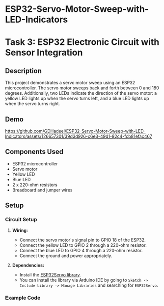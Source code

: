 # ESP32-Servo-Motor-Sweep-with-LED-Indicators

# Task 3: ESP32 Electronic Circuit with Sensor Integration

## Description

This project demonstrates a servo motor sweep using an ESP32 microcontroller. The servo motor sweeps back and forth between 0 and 180 degrees. Additionally, two LEDs indicate the direction of the servo motor: a yellow LED lights up when the servo turns left, and a blue LED lights up when the servo turns right.

## Demo

https://github.com/GDHadeel/ESP32-Servo-Motor-Sweep-with-LED-Indicators/assets/126657301/39d3d926-c6e3-49d1-82c4-fcb81efac467

## Components Used

- ESP32 microcontroller
- Servo motor
- Yellow LED
- Blue LED
- 2 x 220-ohm resistors
- Breadboard and jumper wires

## Setup

### Circuit Setup

1. **Wiring:**
   - Connect the servo motor's signal pin to GPIO 18 of the ESP32.
   - Connect the yellow LED to GPIO 2 through a 220-ohm resistor.
   - Connect the blue LED to GPIO 4 through a 220-ohm resistor.
   - Connect the ground and power appropriately.

2. **Dependencies:**
   - Install the [ESP32Servo library](https://github.com/madhephaestus/ESP32Servo).
   - You can install the library via Arduino IDE by going to `Sketch -> Include Library -> Manage Libraries` and searching for `ESP32Servo`.

### Example Code

